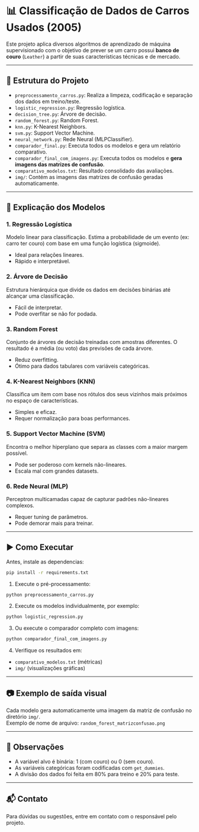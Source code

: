 
# 📊 Classificação de Dados de Carros Usados (2005)

Este projeto aplica diversos algoritmos de aprendizado de máquina supervisionado com o objetivo de prever se um carro possui **banco de couro** (`Leather`) a partir de suas características técnicas e de mercado.

---

## 📁 Estrutura do Projeto

- `preprocessamento_carros.py`: Realiza a limpeza, codificação e separação dos dados em treino/teste.
- `logistic_regression.py`: Regressão logística.
- `decision_tree.py`: Árvore de decisão.
- `random_forest.py`: Random Forest.
- `knn.py`: K-Nearest Neighbors.
- `svm.py`: Support Vector Machine.
- `neural_network.py`: Rede Neural (MLPClassifier).
- `comparador_final.py`: Executa todos os modelos e gera um relatório comparativo.
- `comparador_final_com_imagens.py`: Executa todos os modelos e **gera imagens das matrizes de confusão**.
- `comparativo_modelos.txt`: Resultado consolidado das avaliações.
- `img/`: Contém as imagens das matrizes de confusão geradas automaticamente.

---

## 🧠 Explicação dos Modelos

### 1. Regressão Logística
Modelo linear para classificação. Estima a probabilidade de um evento (ex: carro ter couro) com base em uma função logística (sigmoide).

- Ideal para relações lineares.
- Rápido e interpretável.

### 2. Árvore de Decisão
Estrutura hierárquica que divide os dados em decisões binárias até alcançar uma classificação.

- Fácil de interpretar.
- Pode overfitar se não for podada.

### 3. Random Forest
Conjunto de árvores de decisão treinadas com amostras diferentes. O resultado é a média (ou voto) das previsões de cada árvore.

- Reduz overfitting.
- Ótimo para dados tabulares com variáveis categóricas.

### 4. K-Nearest Neighbors (KNN)
Classifica um item com base nos rótulos dos seus vizinhos mais próximos no espaço de características.

- Simples e eficaz.
- Requer normalização para boas performances.

### 5. Support Vector Machine (SVM)
Encontra o melhor hiperplano que separa as classes com a maior margem possível.

- Pode ser poderoso com kernels não-lineares.
- Escala mal com grandes datasets.

### 6. Rede Neural (MLP)
Perceptron multicamadas capaz de capturar padrões não-lineares complexos.

- Requer tuning de parâmetros.
- Pode demorar mais para treinar.

---

## ▶️ Como Executar
Antes, instale as dependencias:
```bash
pip install -r requirements.txt
```
1. Execute o pré-processamento:
```bash
python preprocessamento_carros.py
```

2. Execute os modelos individualmente, por exemplo:
```bash
python logistic_regression.py
```

3. Ou execute o comparador completo com imagens:
```bash
python comparador_final_com_imagens.py
```

4. Verifique os resultados em:
- `comparativo_modelos.txt` (métricas)
- `img/` (visualizações gráficas)

---

## 📷 Exemplo de saída visual

Cada modelo gera automaticamente uma imagem da matriz de confusão no diretório `img/`.  
Exemplo de nome de arquivo: `random_forest_matrizconfusao.png`

---

## 📝 Observações

- A variável alvo é binária: 1 (com couro) ou 0 (sem couro).
- As variáveis categóricas foram codificadas com `get_dummies`.
- A divisão dos dados foi feita em 80% para treino e 20% para teste.

---

## 📬 Contato

Para dúvidas ou sugestões, entre em contato com o responsável pelo projeto.
